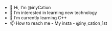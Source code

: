 - 👋 Hi, I’m @inyCation
- 👀 I’m interested in learning new technology
- 🌱 I’m currently learning C++
- 📫 How to reach me - My insta - @iny_cation_1st

<!---
inyCation/inyCation is a ✨ special ✨ repository because its `README.md` (this file) appears on your GitHub profile.
You can click the Preview link to take a look at your changes.
--->
